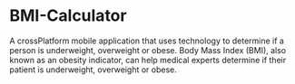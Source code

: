 # BMI-Calculator
A crossPlatform mobile application that uses technology to determine if a person is underweight, overweight or obese. Body Mass Index (BMI), also known as an obesity indicator, can help medical experts determine if their patient is underweight, overweight or obese.
